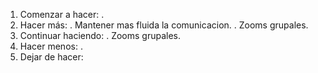 1. Comenzar a hacer:
.
2. Hacer más:
. Mantener mas fluida la comunicacion.
. Zooms grupales.
3. Continuar haciendo:
. Zooms grupales.
4. Hacer menos:
.
5. Dejar de hacer:

